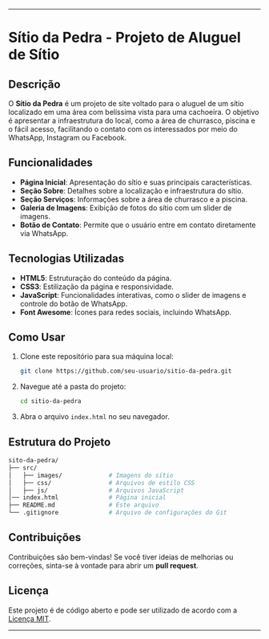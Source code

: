 
---

# **Sítio da Pedra - Projeto de Aluguel de Sítio**

## **Descrição**
O **Sítio da Pedra** é um projeto de site voltado para o aluguel de um sítio localizado em uma área com belíssima vista para uma cachoeira. O objetivo é apresentar a infraestrutura do local, como a área de churrasco, piscina e o fácil acesso, facilitando o contato com os interessados por meio do WhatsApp, Instagram ou Facebook.

## **Funcionalidades**
- **Página Inicial**: Apresentação do sítio e suas principais características.
- **Seção Sobre**: Detalhes sobre a localização e infraestrutura do sítio.
- **Seção Serviços**: Informações sobre a área de churrasco e a piscina.
- **Galeria de Imagens**: Exibição de fotos do sítio com um slider de imagens.
- **Botão de Contato**: Permite que o usuário entre em contato diretamente via WhatsApp.

## **Tecnologias Utilizadas**
- **HTML5**: Estruturação do conteúdo da página.
- **CSS3**: Estilização da página e responsividade.
- **JavaScript**: Funcionalidades interativas, como o slider de imagens e controle do botão de WhatsApp.
- **Font Awesome**: Ícones para redes sociais, incluindo WhatsApp.

## **Como Usar**
1. Clone este repositório para sua máquina local:
   ```bash
   git clone https://github.com/seu-usuario/sitio-da-pedra.git
   ```

2. Navegue até a pasta do projeto:
   ```bash
   cd sitio-da-pedra
   ```

3. Abra o arquivo `index.html` no seu navegador.

## **Estrutura do Projeto**
```bash
sito-da-pedra/
├── src/
│   ├── images/             # Imagens do sítio
│   ├── css/                # Arquivos de estilo CSS
│   ├── js/                 # Arquivos JavaScript
│── index.html              # Página inicial
├── README.md               # Este arquivo
└── .gitignore              # Arquivo de configurações do Git
```

## **Contribuições**
Contribuições são bem-vindas! Se você tiver ideias de melhorias ou correções, sinta-se à vontade para abrir um **pull request**.

## **Licença**
Este projeto é de código aberto e pode ser utilizado de acordo com a [Licença MIT](LICENSE).

---